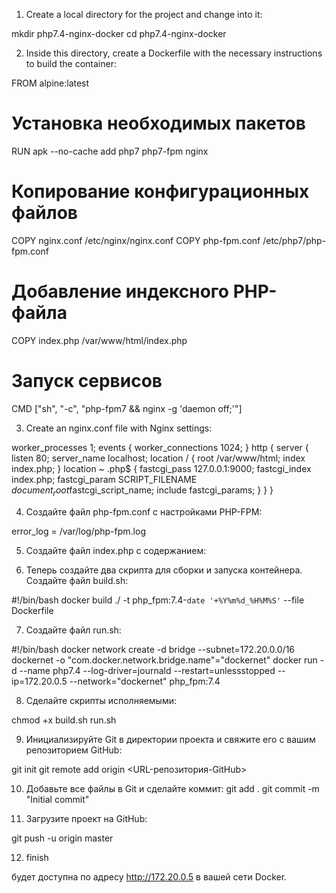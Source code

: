 1. Create a local directory for the project and change into it:

mkdir php7.4-nginx-docker
cd php7.4-nginx-docker

2. Inside this directory, create a Dockerfile with the necessary instructions to build the container:

FROM alpine:latest

# Установка необходимых пакетов
RUN apk --no-cache add php7 php7-fpm nginx

# Копирование конфигурационных файлов
COPY nginx.conf /etc/nginx/nginx.conf
COPY php-fpm.conf /etc/php7/php-fpm.conf

# Добавление индексного PHP-файла
COPY index.php /var/www/html/index.php

# Запуск сервисов
CMD ["sh", "-c", "php-fpm7 && nginx -g 'daemon off;'"]


3. Create an nginx.conf file with Nginx settings:

worker_processes 1;
events { worker_connections 1024; }
http {
  server {
    listen 80;
    server_name localhost;
    location / {
      root /var/www/html;
      index index.php;
    }
    location ~ \.php$ {
      fastcgi_pass 127.0.0.1:9000;
      fastcgi_index index.php;
      fastcgi_param SCRIPT_FILENAME $document_root$fastcgi_script_name;
      include fastcgi_params;
    }
  }
}

4. Создайте файл php-fpm.conf с настройками PHP-FPM:

error_log = /var/log/php-fpm.log

5. Создайте файл index.php с содержанием:

<?php phpinfo(); ?>

6. Теперь создайте два скрипта для сборки и запуска контейнера. Создайте файл build.sh:

#!/bin/bash
docker build ./ -t php_fpm:7.4-`date '+%Y%m%d_%H%M%S'` --file Dockerfile

7. Создайте файл run.sh:

#!/bin/bash
docker network create -d bridge --subnet=172.20.0.0/16 dockernet -o "com.docker.network.bridge.name"="dockernet"
docker run -d --name php7.4 --log-driver=journald --restart=unlessstopped --ip=172.20.0.5 --network="dockernet" php_fpm:7.4

8. Сделайте скрипты исполняемыми:

chmod +x build.sh run.sh

9. Инициализируйте Git в директории проекта и свяжите его с вашим репозиторием GitHub:

git init
git remote add origin <URL-репозитория-GitHub>

10. Добавьте все файлы в Git и сделайте коммит:
git add .
git commit -m "Initial commit"

11. Загрузите проект на GitHub:

git push -u origin master

12. finish

будет доступна по адресу http://172.20.0.5 в вашей сети Docker.

